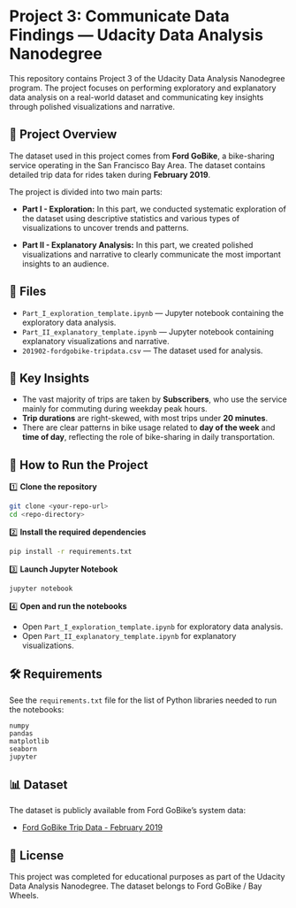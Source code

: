 # Project 3: Communicate Data Findings — Udacity Data Analysis Nanodegree

This repository contains Project 3 of the Udacity Data Analysis Nanodegree program. The project focuses on performing exploratory and explanatory data analysis on a real-world dataset and communicating key insights through polished visualizations and narrative.

## 📌 Project Overview

The dataset used in this project comes from **Ford GoBike**, a bike-sharing service operating in the San Francisco Bay Area. The dataset contains detailed trip data for rides taken during **February 2019**.

The project is divided into two main parts:

* **Part I - Exploration:**
  In this part, we conducted systematic exploration of the dataset using descriptive statistics and various types of visualizations to uncover trends and patterns.

* **Part II - Explanatory Analysis:**
  In this part, we created polished visualizations and narrative to clearly communicate the most important insights to an audience.

## 📂 Files

* `Part_I_exploration_template.ipynb` — Jupyter notebook containing the exploratory data analysis.
* `Part_II_explanatory_template.ipynb` — Jupyter notebook containing explanatory visualizations and narrative.
* `201902-fordgobike-tripdata.csv` — The dataset used for analysis.

## 🔑 Key Insights

* The vast majority of trips are taken by **Subscribers**, who use the service mainly for commuting during weekday peak hours.
* **Trip durations** are right-skewed, with most trips under **20 minutes**.
* There are clear patterns in bike usage related to **day of the week** and **time of day**, reflecting the role of bike-sharing in daily transportation.

## 🚀 How to Run the Project

1️⃣ **Clone the repository**

```bash
git clone <your-repo-url>
cd <repo-directory>
```

2️⃣ **Install the required dependencies**

```bash
pip install -r requirements.txt
```

3️⃣ **Launch Jupyter Notebook**

```bash
jupyter notebook
```

4️⃣ **Open and run the notebooks**

* Open `Part_I_exploration_template.ipynb` for exploratory data analysis.
* Open `Part_II_explanatory_template.ipynb` for explanatory visualizations.

## 🛠 Requirements

See the `requirements.txt` file for the list of Python libraries needed to run the notebooks:

```
numpy
pandas
matplotlib
seaborn
jupyter
```

## 📊 Dataset

The dataset is publicly available from Ford GoBike’s system data:

* [Ford GoBike Trip Data - February 2019](https://www.fordgobike.com/system-data)

## 📄 License

This project was completed for educational purposes as part of the Udacity Data Analysis Nanodegree. The dataset belongs to Ford GoBike / Bay Wheels.
